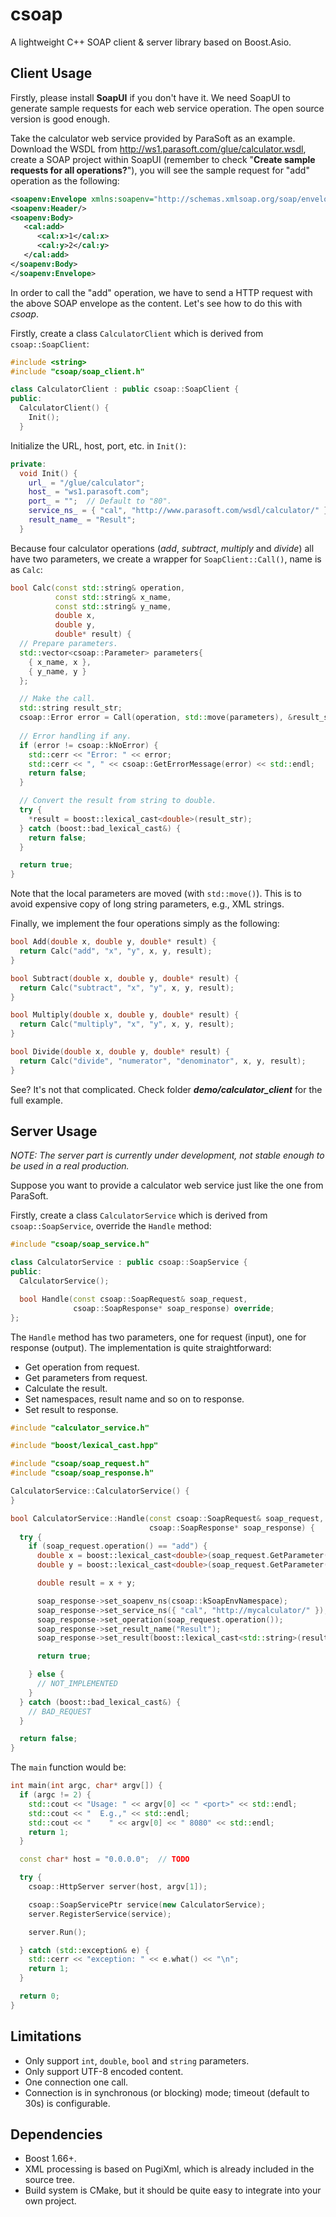 # csoap

A lightweight C++ SOAP client & server library based on Boost.Asio.

## Client Usage

Firstly, please install **SoapUI** if you don't have it. We need SoapUI to generate sample requests for each web service operation. The open source version is good enough.

Take the calculator web service provided by ParaSoft as an example. Download the WSDL from http://ws1.parasoft.com/glue/calculator.wsdl, create a SOAP project within SoapUI (remember to check "**Create sample requests for all operations?**"), you will see the sample request for "add" operation as the following:
```xml
<soapenv:Envelope xmlns:soapenv="http://schemas.xmlsoap.org/soap/envelope/" xmlns:cal="http://www.parasoft.com/wsdl/calculator/">
<soapenv:Header/>
<soapenv:Body>
   <cal:add>
      <cal:x>1</cal:x>
      <cal:y>2</cal:y>
   </cal:add>
</soapenv:Body>
</soapenv:Envelope>
```

In order to call the "add" operation, we have to send a HTTP request with the above SOAP envelope as the content. Let's see how to do this with *csoap*.

Firstly, create a class `CalculatorClient` which is derived from `csoap::SoapClient`:

```cpp
#include <string>
#include "csoap/soap_client.h"

class CalculatorClient : public csoap::SoapClient {
public:
  CalculatorClient() {
    Init();
  }
```

Initialize the URL, host, port, etc. in `Init()`:
```cpp
private:
  void Init() {
    url_ = "/glue/calculator";
    host_ = "ws1.parasoft.com";
    port_ = "";  // Default to "80".
    service_ns_ = { "cal", "http://www.parasoft.com/wsdl/calculator/" };
    result_name_ = "Result";
  }
```
 
Because four calculator operations (*add*, *subtract*, *multiply* and *divide*) all have two parameters, we create a wrapper for `SoapClient::Call()`, name is as `Calc`:
```cpp
bool Calc(const std::string& operation,
          const std::string& x_name,
          const std::string& y_name,
          double x,
          double y,
          double* result) {
  // Prepare parameters.
  std::vector<csoap::Parameter> parameters{
    { x_name, x },
    { y_name, y }
  };

  // Make the call.
  std::string result_str;
  csoap::Error error = Call(operation, std::move(parameters), &result_str);
  
  // Error handling if any.
  if (error != csoap::kNoError) {
    std::cerr << "Error: " << error;
    std::cerr << ", " << csoap::GetErrorMessage(error) << std::endl;
    return false;
  }

  // Convert the result from string to double.
  try {
    *result = boost::lexical_cast<double>(result_str);
  } catch (boost::bad_lexical_cast&) {
    return false;
  }

  return true;
}
```

Note that the local parameters are moved (with `std::move()`). This is to avoid expensive copy of long string parameters, e.g., XML strings.

Finally, we implement the four operations simply as the following:
```cpp
bool Add(double x, double y, double* result) {
  return Calc("add", "x", "y", x, y, result);
}

bool Subtract(double x, double y, double* result) {
  return Calc("subtract", "x", "y", x, y, result);
}

bool Multiply(double x, double y, double* result) {
  return Calc("multiply", "x", "y", x, y, result);
}

bool Divide(double x, double y, double* result) {
  return Calc("divide", "numerator", "denominator", x, y, result);
}
```
See? It's not that complicated. Check folder ***demo/calculator_client*** for the full example.

## Server Usage

*NOTE: The server part is currently under development, not stable enough to be used in a real production.*

Suppose you want to provide a calculator web service just like the one from ParaSoft.

Firstly, create a class `CalculatorService` which is derived from `csoap::SoapService`, override the `Handle` method:
```cpp
#include "csoap/soap_service.h"

class CalculatorService : public csoap::SoapService {
public:
  CalculatorService();

  bool Handle(const csoap::SoapRequest& soap_request,
              csoap::SoapResponse* soap_response) override;
};
```
The `Handle` method has two parameters, one for request (input), one for response (output).
The implementation is quite straightforward:
- Get operation from request.
- Get parameters from request.
- Calculate the result.
- Set namespaces, result name and so on to response.
- Set result to response.

```cpp
#include "calculator_service.h"

#include "boost/lexical_cast.hpp"

#include "csoap/soap_request.h"
#include "csoap/soap_response.h"

CalculatorService::CalculatorService() {
}

bool CalculatorService::Handle(const csoap::SoapRequest& soap_request,
                               csoap::SoapResponse* soap_response) {
  try {
    if (soap_request.operation() == "add") {
      double x = boost::lexical_cast<double>(soap_request.GetParameter("x"));
      double y = boost::lexical_cast<double>(soap_request.GetParameter("y"));

      double result = x + y;

      soap_response->set_soapenv_ns(csoap::kSoapEnvNamespace);
      soap_response->set_service_ns({ "cal", "http://mycalculator/" });
      soap_response->set_operation(soap_request.operation());
      soap_response->set_result_name("Result");
      soap_response->set_result(boost::lexical_cast<std::string>(result));

      return true;

    } else {
      // NOT_IMPLEMENTED
    }
  } catch (boost::bad_lexical_cast&) {
    // BAD_REQUEST
  }

  return false;
}
```

The `main` function would be:
```cpp
int main(int argc, char* argv[]) {
  if (argc != 2) {
    std::cout << "Usage: " << argv[0] << " <port>" << std::endl;
    std::cout << "  E.g.," << std::endl;
    std::cout << "    " << argv[0] << " 8080" << std::endl;
    return 1;
  }

  const char* host = "0.0.0.0";  // TODO

  try {
    csoap::HttpServer server(host, argv[1]);

    csoap::SoapServicePtr service(new CalculatorService);
    server.RegisterService(service);

    server.Run();

  } catch (std::exception& e) {
    std::cerr << "exception: " << e.what() << "\n";
    return 1;
  }

  return 0;
}
```

## Limitations

- Only support `int`, `double`, `bool` and `string` parameters.
- Only support UTF-8 encoded content.
- One connection one call.
- Connection is in synchronous (or blocking) mode; timeout (default to 30s) is configurable.

## Dependencies

- Boost 1.66+.
- XML processing is based on PugiXml, which is already included in the source tree.
- Build system is CMake, but it should be quite easy to integrate into your own project.
